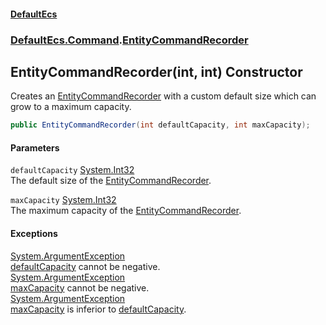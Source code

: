 #### [DefaultEcs](./index.md 'index')
### [DefaultEcs.Command](./DefaultEcs-Command.md 'DefaultEcs.Command').[EntityCommandRecorder](./DefaultEcs-Command-EntityCommandRecorder.md 'DefaultEcs.Command.EntityCommandRecorder')
## EntityCommandRecorder(int, int) Constructor
Creates an [EntityCommandRecorder](./DefaultEcs-Command-EntityCommandRecorder.md 'DefaultEcs.Command.EntityCommandRecorder') with a custom default size which can grow to a maximum capacity.  
```C#
public EntityCommandRecorder(int defaultCapacity, int maxCapacity);
```
#### Parameters
<a name='DefaultEcs-Command-EntityCommandRecorder-EntityCommandRecorder(int_int)-defaultCapacity'></a>
`defaultCapacity` [System.Int32](https://docs.microsoft.com/en-us/dotnet/api/System.Int32 'System.Int32')  
The default size of the [EntityCommandRecorder](./DefaultEcs-Command-EntityCommandRecorder.md 'DefaultEcs.Command.EntityCommandRecorder').  
  
<a name='DefaultEcs-Command-EntityCommandRecorder-EntityCommandRecorder(int_int)-maxCapacity'></a>
`maxCapacity` [System.Int32](https://docs.microsoft.com/en-us/dotnet/api/System.Int32 'System.Int32')  
The maximum capacity of the [EntityCommandRecorder](./DefaultEcs-Command-EntityCommandRecorder.md 'DefaultEcs.Command.EntityCommandRecorder').  
  
#### Exceptions
[System.ArgumentException](https://docs.microsoft.com/en-us/dotnet/api/System.ArgumentException 'System.ArgumentException')  
[defaultCapacity](#DefaultEcs-Command-EntityCommandRecorder-EntityCommandRecorder(int_int)-defaultCapacity 'DefaultEcs.Command.EntityCommandRecorder.EntityCommandRecorder(int, int).defaultCapacity') cannot be negative.  
[System.ArgumentException](https://docs.microsoft.com/en-us/dotnet/api/System.ArgumentException 'System.ArgumentException')  
[maxCapacity](#DefaultEcs-Command-EntityCommandRecorder-EntityCommandRecorder(int_int)-maxCapacity 'DefaultEcs.Command.EntityCommandRecorder.EntityCommandRecorder(int, int).maxCapacity') cannot be negative.  
[System.ArgumentException](https://docs.microsoft.com/en-us/dotnet/api/System.ArgumentException 'System.ArgumentException')  
[maxCapacity](#DefaultEcs-Command-EntityCommandRecorder-EntityCommandRecorder(int_int)-maxCapacity 'DefaultEcs.Command.EntityCommandRecorder.EntityCommandRecorder(int, int).maxCapacity') is inferior to [defaultCapacity](#DefaultEcs-Command-EntityCommandRecorder-EntityCommandRecorder(int_int)-defaultCapacity 'DefaultEcs.Command.EntityCommandRecorder.EntityCommandRecorder(int, int).defaultCapacity').  
